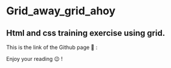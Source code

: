 # Grid_away_grid_ahoy
## Html and css training exercise using grid.

This is the link of the Github page 📄 :

Enjoy your reading 😉 !
